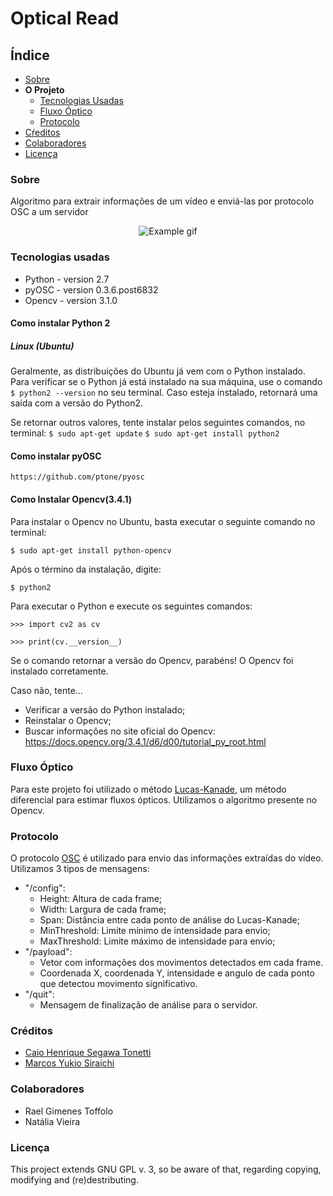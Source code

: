 # Optical Read

## Índice

- [Sobre](#sobre)
- __O Projeto__
    - [Tecnologias Usadas](#tecnologias-usadas)
    - [Fluxo Óptico](#fluxo-óptico)
    - [Protocolo](#protocolo)
- [Cŕeditos](#créditos)
- [Colaboradores](#colaboradores)
- [Licença](#licença)

### Sobre

Algoritmo para extrair informações de um vídeo e enviá-las por protocolo OSC a um servidor

<p align="center">
    <img src="example.gif" alt="Example gif"/>
</p>

### Tecnologias usadas
- Python - version 2.7
- pyOSC - version 0.3.6.post6832
- Opencv - version 3.1.0

#### Como instalar Python 2
##### Linux (Ubuntu)
Geralmente, as distribuições do Ubuntu já vem com o Python instalado. Para verificar se o Python já está instalado na sua máquina, use o comando `$ python2 --version` no seu terminal. Caso esteja instalado, retornará uma saída com a versão do Python2.

Se retornar outros valores, tente instalar pelos seguintes comandos, no terminal:
`$ sudo apt-get update`
`$ sudo apt-get install python2`

#### Como instalar pyOSC
    https://github.com/ptone/pyosc

#### Como Instalar Opencv(3.4.1)
Para instalar o Opencv no Ubuntu, basta executar o seguinte comando no terminal:

`$ sudo apt-get install python-opencv`

Após o término da instalação, digite: 

`$ python2`

Para executar o Python e execute os seguintes comandos:

`>>> import cv2 as cv`

`>>> print(cv.__version__)`

Se o comando retornar a versão do Opencv, parabéns! O Opencv foi instalado corretamente.

Caso não, tente...
- Verificar a versão do Python instalado;
- Reinstalar o Opencv;
- Buscar informações no site oficial do Opencv: https://docs.opencv.org/3.4.1/d6/d00/tutorial_py_root.html

### Fluxo Óptico
Para este projeto foi utilizado o método [Lucas-Kanade](https://en.wikipedia.org/wiki/Lucas%E2%80%93Kanade_method), um método diferencial para estimar fluxos ópticos. Utilizamos o algoritmo presente no Opencv.

### Protocolo
O protocolo [OSC](https://en.wikipedia.org/wiki/Open_Sound_Control) é utilizado para envio das informações extraídas do vídeo. Utilizamos 3 tipos de mensagens:

- "/config": 
    - Height: Altura de cada frame;
    - Width: Largura de cada frame;
    - Span: Distância entre cada ponto de análise do Lucas-Kanade;
    - MinThreshold: Limite mínimo de intensidade para envio;
    - MaxThreshold: Limite máximo de intensidade para envio;
- "/payload":
    - Vetor com informações dos movimentos detectados em cada frame.
    - Coordenada X, coordenada Y, intensidade e angulo de cada ponto que detectou movimento significativo.
- "/quit":
    - Mensagem de finalização de análise para o servidor.

### Créditos
- [Caio Henrique Segawa Tonetti](https://github.com/LionsWrath)
- [Marcos Yukio Siraichi](https://github.com/YuKill)

### Colaboradores
- Rael Gimenes Toffolo
- Natália Vieira

### Licença
This project extends GNU GPL v. 3, so be aware of that, regarding copying, modifying and (re)destributing.

